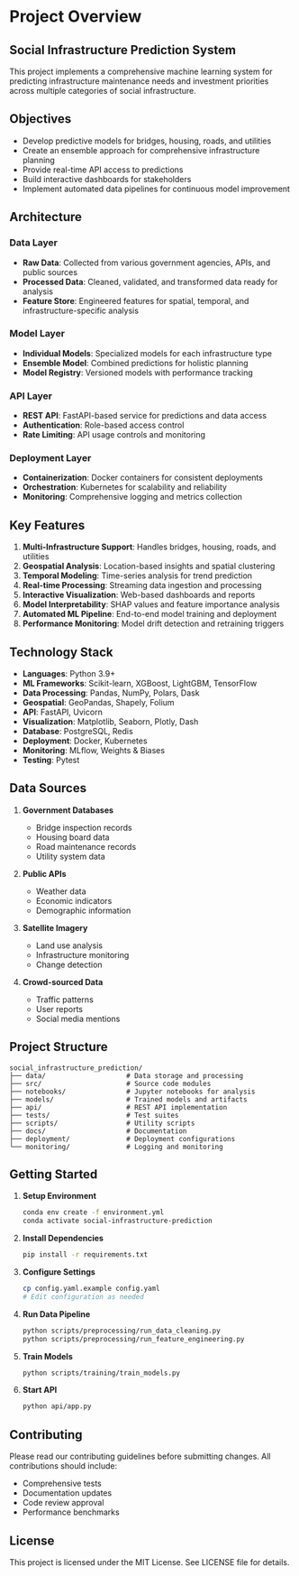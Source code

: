 # Project Overview

## Social Infrastructure Prediction System

This project implements a comprehensive machine learning system for predicting infrastructure maintenance needs and investment priorities across multiple categories of social infrastructure.

## Objectives

- Develop predictive models for bridges, housing, roads, and utilities
- Create an ensemble approach for comprehensive infrastructure planning
- Provide real-time API access to predictions
- Build interactive dashboards for stakeholders
- Implement automated data pipelines for continuous model improvement

## Architecture

### Data Layer
- **Raw Data**: Collected from various government agencies, APIs, and public sources
- **Processed Data**: Cleaned, validated, and transformed data ready for analysis
- **Feature Store**: Engineered features for spatial, temporal, and infrastructure-specific analysis

### Model Layer
- **Individual Models**: Specialized models for each infrastructure type
- **Ensemble Model**: Combined predictions for holistic planning
- **Model Registry**: Versioned models with performance tracking

### API Layer
- **REST API**: FastAPI-based service for predictions and data access
- **Authentication**: Role-based access control
- **Rate Limiting**: API usage controls and monitoring

### Deployment Layer
- **Containerization**: Docker containers for consistent deployments
- **Orchestration**: Kubernetes for scalability and reliability
- **Monitoring**: Comprehensive logging and metrics collection

## Key Features

1. **Multi-Infrastructure Support**: Handles bridges, housing, roads, and utilities
2. **Geospatial Analysis**: Location-based insights and spatial clustering
3. **Temporal Modeling**: Time-series analysis for trend prediction
4. **Real-time Processing**: Streaming data ingestion and processing
5. **Interactive Visualization**: Web-based dashboards and reports
6. **Model Interpretability**: SHAP values and feature importance analysis
7. **Automated ML Pipeline**: End-to-end model training and deployment
8. **Performance Monitoring**: Model drift detection and retraining triggers

## Technology Stack

- **Languages**: Python 3.9+
- **ML Frameworks**: Scikit-learn, XGBoost, LightGBM, TensorFlow
- **Data Processing**: Pandas, NumPy, Polars, Dask
- **Geospatial**: GeoPandas, Shapely, Folium
- **API**: FastAPI, Uvicorn
- **Visualization**: Matplotlib, Seaborn, Plotly, Dash
- **Database**: PostgreSQL, Redis
- **Deployment**: Docker, Kubernetes
- **Monitoring**: MLflow, Weights & Biases
- **Testing**: Pytest

## Data Sources

1. **Government Databases**
   - Bridge inspection records
   - Housing board data
   - Road maintenance records
   - Utility system data

2. **Public APIs**
   - Weather data
   - Economic indicators
   - Demographic information

3. **Satellite Imagery**
   - Land use analysis
   - Infrastructure monitoring
   - Change detection

4. **Crowd-sourced Data**
   - Traffic patterns
   - User reports
   - Social media mentions

## Project Structure

```
social_infrastructure_prediction/
├── data/                    # Data storage and processing
├── src/                     # Source code modules
├── notebooks/               # Jupyter notebooks for analysis
├── models/                  # Trained models and artifacts
├── api/                     # REST API implementation
├── tests/                   # Test suites
├── scripts/                 # Utility scripts
├── docs/                    # Documentation
├── deployment/              # Deployment configurations
└── monitoring/              # Logging and monitoring
```

## Getting Started

1. **Setup Environment**
   ```bash
   conda env create -f environment.yml
   conda activate social-infrastructure-prediction
   ```

2. **Install Dependencies**
   ```bash
   pip install -r requirements.txt
   ```

3. **Configure Settings**
   ```bash
   cp config.yaml.example config.yaml
   # Edit configuration as needed
   ```

4. **Run Data Pipeline**
   ```bash
   python scripts/preprocessing/run_data_cleaning.py
   python scripts/preprocessing/run_feature_engineering.py
   ```

5. **Train Models**
   ```bash
   python scripts/training/train_models.py
   ```

6. **Start API**
   ```bash
   python api/app.py
   ```

## Contributing

Please read our contributing guidelines before submitting changes. All contributions should include:

- Comprehensive tests
- Documentation updates
- Code review approval
- Performance benchmarks

## License

This project is licensed under the MIT License. See LICENSE file for details.